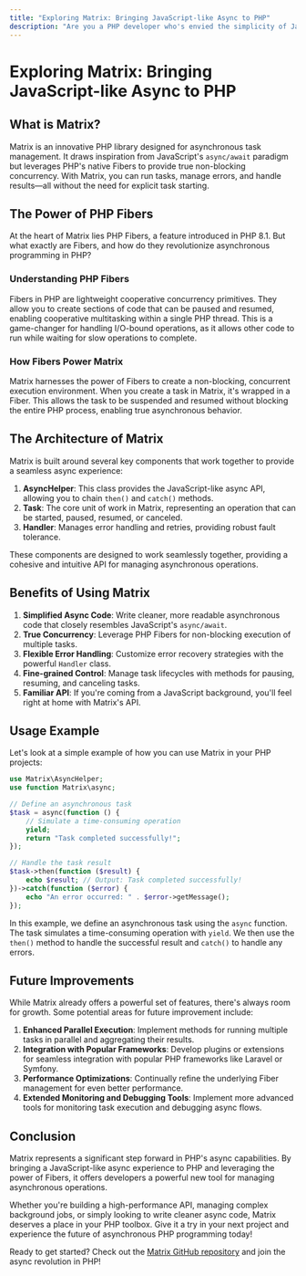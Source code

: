 ```yaml
---
title: "Exploring Matrix: Bringing JavaScript-like Async to PHP"
description: "Are you a PHP developer who's envied the simplicity of JavaScript's `async/await` paradigm? Do you wish you could manage asynchronous tasks in PHP with the same ease? Look no further! Today, we're diving deep into Matrix, a cutting-edge PHP library that brings the power of JavaScript-like async operations to the PHP ecosystem."
---
```


# Exploring Matrix: Bringing JavaScript-like Async to PHP

## What is Matrix?

Matrix is an innovative PHP library designed for asynchronous task management. It draws inspiration from JavaScript's `async/await` paradigm but leverages PHP's native Fibers to provide true non-blocking concurrency. With Matrix, you can run tasks, manage errors, and handle results—all without the need for explicit task starting.

## The Power of PHP Fibers

At the heart of Matrix lies PHP Fibers, a feature introduced in PHP 8.1. But what exactly are Fibers, and how do they revolutionize asynchronous programming in PHP?

### Understanding PHP Fibers

Fibers in PHP are lightweight cooperative concurrency primitives. They allow you to create sections of code that can be paused and resumed, enabling cooperative multitasking within a single PHP thread. This is a game-changer for handling I/O-bound operations, as it allows other code to run while waiting for slow operations to complete.

### How Fibers Power Matrix

Matrix harnesses the power of Fibers to create a non-blocking, concurrent execution environment. When you create a task in Matrix, it's wrapped in a Fiber. This allows the task to be suspended and resumed without blocking the entire PHP process, enabling true asynchronous behavior.

## The Architecture of Matrix

Matrix is built around several key components that work together to provide a seamless async experience:

1. **AsyncHelper**: This class provides the JavaScript-like async API, allowing you to chain `then()` and `catch()` methods.
2. **Task**: The core unit of work in Matrix, representing an operation that can be started, paused, resumed, or canceled.
3. **Handler**: Manages error handling and retries, providing robust fault tolerance.

These components are designed to work seamlessly together, providing a cohesive and intuitive API for managing asynchronous operations.

## Benefits of Using Matrix

1. **Simplified Async Code**: Write cleaner, more readable asynchronous code that closely resembles JavaScript's `async/await`.
2. **True Concurrency**: Leverage PHP Fibers for non-blocking execution of multiple tasks.
3. **Flexible Error Handling**: Customize error recovery strategies with the powerful `Handler` class.
4. **Fine-grained Control**: Manage task lifecycles with methods for pausing, resuming, and canceling tasks.
5. **Familiar API**: If you're coming from a JavaScript background, you'll feel right at home with Matrix's API.

## Usage Example

Let's look at a simple example of how you can use Matrix in your PHP projects:

```php
use Matrix\AsyncHelper;
use function Matrix\async;

// Define an asynchronous task
$task = async(function () {
    // Simulate a time-consuming operation
    yield;
    return "Task completed successfully!";
});

// Handle the task result
$task->then(function ($result) {
    echo $result; // Output: Task completed successfully!
})->catch(function ($error) {
    echo "An error occurred: " . $error->getMessage();
});
```

In this example, we define an asynchronous task using the `async` function. The task simulates a time-consuming operation with `yield`. We then use the `then()` method to handle the successful result and `catch()` to handle any errors.

## Future Improvements

While Matrix already offers a powerful set of features, there's always room for growth. Some potential areas for future improvement include:

1. **Enhanced Parallel Execution**: Implement methods for running multiple tasks in parallel and aggregating their results.
2. **Integration with Popular Frameworks**: Develop plugins or extensions for seamless integration with popular PHP frameworks like Laravel or Symfony.
3. **Performance Optimizations**: Continually refine the underlying Fiber management for even better performance.
4. **Extended Monitoring and Debugging Tools**: Implement more advanced tools for monitoring task execution and debugging async flows.

## Conclusion

Matrix represents a significant step forward in PHP's async capabilities. By bringing a JavaScript-like async experience to PHP and leveraging the power of Fibers, it offers developers a powerful new tool for managing asynchronous operations.

Whether you're building a high-performance API, managing complex background jobs, or simply looking to write cleaner async code, Matrix deserves a place in your PHP toolbox. Give it a try in your next project and experience the future of asynchronous PHP programming today!

Ready to get started? Check out the [Matrix GitHub repository](https://github.com/Thavarshan/matrix) and join the async revolution in PHP!
